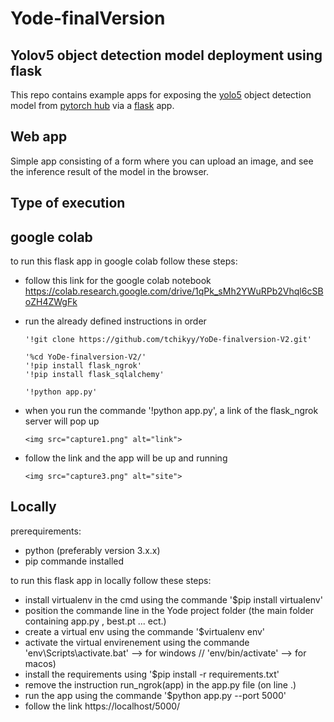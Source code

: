 # Yode-finalVersion
## Yolov5 object detection model deployment using flask
This repo contains example apps for exposing the [yolo5](https://github.com/ultralytics/yolov5) object detection model from [pytorch hub](https://pytorch.org/hub/ultralytics_yolov5/) via a [flask](https://flask.palletsprojects.com/en/1.1.x/) app.

## Web app
Simple app consisting of a form where you can upload an image, and see the inference result of the model in the browser.

## Type of execution 

## google colab
to run this flask app in google colab follow these steps:

- follow this link for the google colab notebook 
      https://colab.research.google.com/drive/1qPk_sMh2YWuRPb2Vhql6cSBoZH4ZWgFk
- run the already defined instructions in order 
      
      '!git clone https://github.com/tchikyy/YoDe-finalversion-V2.git'
      
      '%cd YoDe-finalversion-V2/'
      '!pip install flask_ngrok'
      '!pip install flask_sqlalchemy'
      
      '!python app.py'
      
- when you run the commande '!python app.py', a link of the flask_ngrok server will pop up 

      <img src="capture1.png" alt="link">
      
- follow the link and the app will be up and running

      <img src="capture3.png" alt="site">

## Locally

prerequirements:
  - python (preferably version 3.x.x)
  - pip commande installed

to run this flask app in locally follow these steps:

- install virtualenv in the cmd using the commande '$pip install virtualenv'
- position the commande line in the Yode project folder (the main folder containing app.py , best.pt ... ect.)
- create a virtual env using the commande '$virtualenv env'
- activate the virtual envirenement using the commande 'env\Scripts\activate.bat' --> for windows // 'env/bin/activate' --> for macos)
- install the requirements using '$pip install -r requirements.txt'
- remove the instruction run_ngrok(app) in the app.py file (on line .)
- run the app using the commande '$python app.py --port 5000'
- follow the link https://localhost/5000/


